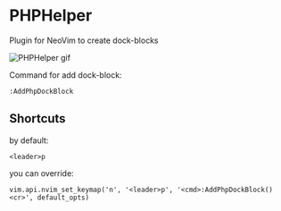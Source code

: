 # PHPHelper
Plugin for NeoVim to create dock-blocks

![PHPHelper gif](https://github.com/curkan/phphelper/blob/master/phphelper.gif)

Command for add dock-block:

    :AddPhpDockBlock

## Shortcuts

by default: 

    <leader>p

you can override:

	vim.api.nvim_set_keymap('n', '<leader>p', '<cmd>:AddPhpDockBlock()<cr>', default_opts)
